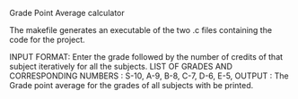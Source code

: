 Grade Point Average calculator

The makefile generates an executable of the two .c files containing the code for the project.

INPUT FORMAT: Enter the grade followed by the number of credits of that subject iteratively for all the subjects.
LIST OF GRADES AND CORRESPONDING NUMBERS : 
S-10, 
A-9, 
B-8, 
C-7, 
D-6, 
E-5, 
OUTPUT : The Grade point average for the grades of all subjects with be printed.
